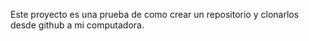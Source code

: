 Este proyecto es una prueba de como crear un repositorio y clonarlos desde github a mi computadora.
